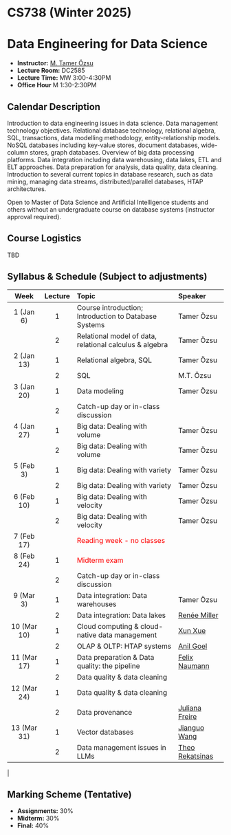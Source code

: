 # CS738 (Winter 2025)
# Data Engineering for Data Science

+ **Instructor:** [M. Tamer Özsu](https://cs.uwaterloo.ca/~tozsu/)
+ **Lecture Room:** DC2585
+ **Lecture Time:** MW 3:00-4:30PM
+ **Office Hour** M 1:30-2:30PM

## Calendar Description
Introduction to data engineering issues in data science. Data management technology objectives. Relational database technology, relational algebra, SQL, transactions, data modelling methodology, entity-relationship models. NoSQL databases including key-value stores, document databases, wide-column stores, graph databases. Overview of big data processing platforms. Data integration including data warehousing, data lakes, ETL and ELT approaches. Data preparation for analysis, data quality, data cleaning. Introduction to several current topics in database research, such as data mining, managing data streams, distributed/parallel databases, HTAP architectures. 

Open to Master of Data Science and Artificial Intelligence students and others without an undergraduate course on database systems (instructor approval required).

## Course Logistics
TBD  

## Syllabus & Schedule (Subject to adjustments)

| Week     | Lecture       | Topic  |  Speaker  |
| :-----: | :-----------: | :---- |:------------- |
| 1 (Jan 6) | 1 | Course introduction; Introduction to Database Systems | Tamer Özsu | 
|   | 2 | Relational model of data, relational calculus & algebra | Tamer Özsu  |
| 2 (Jan 13)| 1 | Relational algebra, SQL | Tamer Özsu  |
|   | 2 |  SQL | M.T. Özsu |
| 3 (Jan 20)| 1 | Data modeling | Tamer Özsu |
|   | 2 | Catch-up day or in-class discussion |   |
| 4 (Jan 27)| 1 | Big data: Dealing with volume | Tamer Özsu  |
|   | 2 | Big data: Dealing with volume | Tamer Özsu |
| 5 (Feb 3) | 1 |  Big data: Dealing with variety | Tamer Özsu |
|   | 2 | Big data: Dealing with variety   | Tamer Özsu |
| 6 (Feb 10)| 1 |  Big data: Dealing with velocity |  Tamer Özsu |
|   | 2 | Big data: Dealing with velocity | Tamer Özsu |
| 7 (Feb 17)|   | <span style="color:red">Reading week - no classes</span> |  |
| 8 (Feb 24)| 1 | <span style="color:red">Midterm exam</span> |  |
|   | 2 |  Catch-up day or in-class discussion |   |
| 9 (Mar 3)| 1 | Data integration: Data warehouses  | Tamer Özsu |
|   | 2 | Data integration: Data lakes | [Renée Miller](https://rjmillerlab.github.io/)  |
| 10 (Mar 10)| 1 | Cloud computing & cloud-native data management | [Xun Xue](https://www.linkedin.com/in/xun-xue-ab43261/?originalSubdomain=ca) |
|   | 2 | OLAP & OLTP: HTAP systems | [Anil Goel](https://www.linkedin.com/in/anilkgoel/?originalSubdomain=ca)  |
| 11 (Mar 17)| 1 | Data preparation & Data quality: the pipeline | [Felix Naumann](https://hpi.de/naumann/people/felix-naumann.html) |
|   | 2 | Data quality & data cleaning |   |
| 12 (Mar 24)| 1 | Data quality & data cleaning |  |
|   | 2 | Data provenance | [Juliana Freire](https://engineering.nyu.edu/faculty/juliana-freire?page=3)  |
| 13 (Mar 31)| 1 | Vector databases | [Jianguo Wang](https://www.cs.purdue.edu/homes/csjgwang/)  |
|   | 2 | Data management issues in LLMs | [Theo Rekatsinas](https://thodrek.github.io/)  |
|

## Marking Scheme (Tentative)
+ **Assignments:** 30% 
+ **Midterm:** 30%
+ **Final:** 40%
